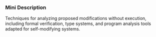 ### Mini Description

Techniques for analyzing proposed modifications without execution, including formal verification, type systems, and program analysis tools adapted for self-modifying systems.
